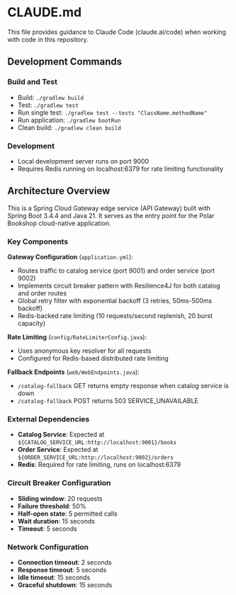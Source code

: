 # CLAUDE.md

This file provides guidance to Claude Code (claude.ai/code) when working with code in this repository.

## Development Commands

### Build and Test
- Build: `./gradlew build`
- Test: `./gradlew test`
- Run single test: `./gradlew test --tests "ClassName.methodName"`
- Run application: `./gradlew bootRun`
- Clean build: `./gradlew clean build`

### Development
- Local development server runs on port 9000
- Requires Redis running on localhost:6379 for rate limiting functionality

## Architecture Overview

This is a Spring Cloud Gateway edge service (API Gateway) built with Spring Boot 3.4.4 and Java 21. It serves as the entry point for the Polar Bookshop cloud-native application.

### Key Components

**Gateway Configuration** (`application.yml`):
- Routes traffic to catalog service (port 9001) and order service (port 9002)
- Implements circuit breaker pattern with Resilience4J for both catalog and order routes
- Global retry filter with exponential backoff (3 retries, 50ms-500ms backoff)
- Redis-backed rate limiting (10 requests/second replenish, 20 burst capacity)

**Rate Limiting** (`config/RateLimiterConfig.java`):
- Uses anonymous key resolver for all requests
- Configured for Redis-based distributed rate limiting

**Fallback Endpoints** (`web/WebEndpoints.java`):
- `/catalog-fallback` GET returns empty response when catalog service is down
- `/catalog-fallback` POST returns 503 SERVICE_UNAVAILABLE

### External Dependencies
- **Catalog Service**: Expected at `${CATALOG_SERVICE_URL:http://localhost:9001}/books`
- **Order Service**: Expected at `${ORDER_SERVICE_URL:http://localhost:9002}/orders`
- **Redis**: Required for rate limiting, runs on localhost:6379

### Circuit Breaker Configuration
- **Sliding window**: 20 requests
- **Failure threshold**: 50%
- **Half-open state**: 5 permitted calls
- **Wait duration**: 15 seconds
- **Timeout**: 5 seconds

### Network Configuration
- **Connection timeout**: 2 seconds
- **Response timeout**: 5 seconds
- **Idle timeout**: 15 seconds
- **Graceful shutdown**: 15 seconds